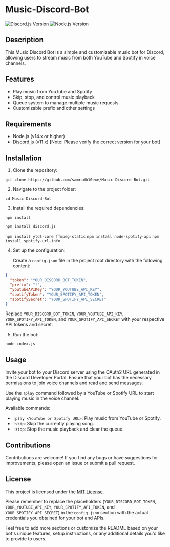# Music-Discord-Bot

![Discord.js Version](https://img.shields.io/badge/discord.js-v11.6.4-blue.svg)
![Node.js Version](https://img.shields.io/badge/node.js-v14.x-green.svg)

## Description

This Music Discord Bot is a simple and customizable music bot for Discord, allowing users to stream music from both YouTube and Spotify in voice channels.

## Features

- Play music from YouTube and Spotify
- Skip, stop, and control music playback
- Queue system to manage multiple music requests
- Customizable prefix and other settings

## Requirements

- Node.js (v14.x or higher)
- Discord.js (v11.x) [Note: Please verify the correct version for your bot]

## Installation
1. Clone the repository:

```
git clone https://github.com/samridh10exe/Music-Discord-Bot.git
```

2. Navigate to the project folder:

```
cd Music-Discord-Bot
```

3. Install the required dependencies:


```npm install```
```
npm install discord.js
```
```npm install ytdl-core ffmpeg-static```
```npm install node-spotify-api```
```npm install spotify-url-info```


4. Set up the configuration:

   Create a `config.json` file in the project root directory with the following content:

```json
{
  "token": "YOUR_DISCORD_BOT_TOKEN",
  "prefix": "!",
  "youtubeAPIKey": "YOUR_YOUTUBE_API_KEY",
  "spotifyToken": "YOUR_SPOTIFY_API_TOKEN",
  "spotifySecret": "YOUR_SPOTIFY_API_SECRET"
}
```

Replace `YOUR_DISCORD_BOT_TOKEN`, `YOUR_YOUTUBE_API_KEY`, `YOUR_SPOTIFY_API_TOKEN`, and `YOUR_SPOTIFY_API_SECRET` with your respective API tokens and secret.

5. Run the bot:

```
node index.js
```

## Usage

Invite your bot to your Discord server using the OAuth2 URL generated in the Discord Developer Portal. Ensure that your bot has the necessary permissions to join voice channels and read and send messages.

Use the `!play` command followed by a YouTube or Spotify URL to start playing music in the voice channel.

Available commands:
- `!play <YouTube or Spotify URL>`: Play music from YouTube or Spotify.
- `!skip`: Skip the currently playing song.
- `!stop`: Stop the music playback and clear the queue.

## Contributions

Contributions are welcome! If you find any bugs or have suggestions for improvements, please open an issue or submit a pull request.

## License

This project is licensed under the [MIT License](LICENSE).

Please remember to replace the placeholders (`YOUR_DISCORD_BOT_TOKEN`, `YOUR_YOUTUBE_API_KEY`, `YOUR_SPOTIFY_API_TOKEN`, and `YOUR_SPOTIFY_API_SECRET`) in the `config.json` section with the actual credentials you obtained for your bot and APIs.

Feel free to add more sections or customize the README based on your bot's unique features, setup instructions, or any additional details you'd like to provide to users.
